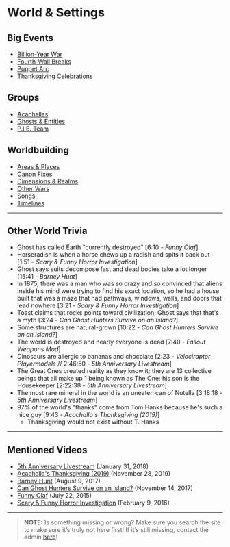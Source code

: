 # World & Settings


## Big Events
- [Billion-Year War](../4.World/Billion_Year_War.md)
- [Fourth-Wall Breaks](../4.World/Fourth-Wall_Breaks.md)
- [Puppet Arc](../4.World/Puppet_Arc.md)
- [Thanksgiving Celebrations](../4.World/Thanksgiving_Celebrations.md)

## Groups
- [Acachallas](../4.World/Acachallas.md)
- [Ghosts & Entities](../4.World/Ghosts-Entities.md)
- [P.I.E. Team](../4.World/PIE_Team.md)

## Worldbuilding
- [Areas & Places](../4.World/Areas-Places.md)
- [Canon Fixes](../4.World/Canon_Fixes.md)
- [Dimensions & Realms](../4.World/Dimensions-Relams.md)
- [Other Wars](../4.World/Other_Wars.md)
- [Songs](../4.World/Songs.md)
- [Timelines](../4.World/Timelines.md)

----

## Other World Trivia
- Ghost has called Earth "currently destroyed" \[6:10 - *Funny Olaf*]
- Horseradish is when a horse chews up a radish and spits it back out \[1:51 - *Scary & Funny Horror Investigation*]
- Ghost says suits decompose fast and dead bodies take a lot longer \[15:41 - *Barney Hunt*]
- In 1875, there was a man who was so crazy and so convinced that aliens inside his mind were trying to find his exact location, so he had a house built that was a maze that had pathways, windows, walls, and doors that lead nowhere \[3:21 - *Scary & Funny Horror Investigation*]
- Toast claims that rocks points toward civilization; Ghost says that that's a myth \[3:24 - *Can Ghost Hunters Survive on an Island?*]
- Some structures are natural-grown \[10:22 - *Can Ghost Hunters Survive on an Island?*]
- The world is destroyed and nearly everyone is dead \[7:40 - *Fallout Weapons Mod*]
- Dinosaurs are allergic to bananas and chocolate \[2:23 - *Velociraptor Playermodels* // 2:46:50 - *5th Anniversary Livestream*]
- The Great Ones created reality as they know it; they are 13 collective beings that all make up 1 being known as The One; his son is the Housekeeper \[2:22:38 - *5th Anniversary Livestream*]
- The most rare mineral in the world is an uneaten can of Nutella \[3:18:18 - *5th Anniversary Livestream*]
- 97% of the world's "thanks" come from Tom Hanks because he's such a nice guy \[9:43 - *Acachalla's Thanksgiving (2019)*]
  - Thanksgiving would not exist without T. Hanks

----
## Mentioned Videos
- [5th Anniversary Livestream](https://youtu.be/6AHnicY1Iq4) \(January 31, 2018)
- [Acachalla's Thanksgiving (2019)](https://youtu.be/dC5GT2mZNEk) \(November 28, 2019)
- [Barney Hunt](https://youtu.be/Zp4_x_GDMjE) \(August 9, 2017)
- [Can Ghost Hunters Survive on an Island?](https://youtu.be/xW4E8DGLAbM) \(November 14, 2017)
- [Funny Olaf](https://youtu.be/_onnlghtxTQ) \(July 22, 2015)
- [Scary & Funny Horror Investigation](https://youtu.be/DPolPvjBouo) \(February 9, 2016)

----

> **NOTE:** Is something missing or wrong? Make sure you search the site to make sure it’s truly not here first! If it’s still missing, contact the admin [here](../chapter_2.md)!